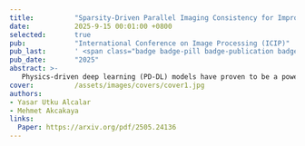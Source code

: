 ```yaml
---
title:          "Sparsity-Driven Parallel Imaging Consistency for Improved Self-Supervised MRI Reconstruction"
date:           2025-9-15 00:01:00 +0800
selected:       true
pub:            "International Conference on Image Processing (ICIP)"
pub_last:       ' <span class="badge badge-pill badge-publication badge-success">Spotlight Oral</span>'
pub_date:       "2025"
abstract: >-
   Physics-driven deep learning (PD-DL) models have proven to be a powerful approach for improved reconstruction of rapid MRI scans. In order to train these models in scenarios where fully-sampled reference data is unavailable, self-supervised learning has gained prominence. However, its application at high acceleration rates frequently introduces artifacts, compromising image fidelity. To mitigate this shortcoming, we propose a novel way to train PD-DL networks via carefully-designed perturbations. In particular, we enhance the k-space masking idea of conventional self-supervised learning with a novel consistency term that assesses the model’s ability to accurately predict the added perturbations in a sparse domain, leading to more reliable and artifact-free reconstructions. The results obtained from the fastMRI knee and brain datasets show that the proposed training strategy effectively reduces aliasing artifacts and mitigates noise amplification at high acceleration rates, outperforming state-of-the-art self-supervised methods both visually and quantitatively.
cover:          /assets/images/covers/cover1.jpg
authors:
- Yasar Utku Alcalar
- Mehmet Akcakaya
links:
  Paper: https://arxiv.org/pdf/2505.24136
---
```

